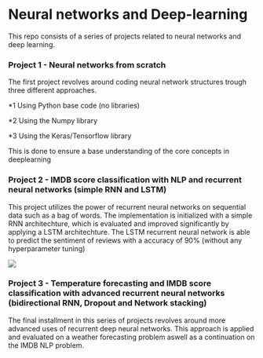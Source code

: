 # Neural networks and Deep-learning

This repo consists of a series of projects related to neural networks and deep learning.

### Project 1 - Neural networks from scratch
The first project revolves around coding neural network structures trough three different approaches.

*1 Using Python base code (no libraries)

*2 Using the Numpy library

*3 Using the Keras/Tensorflow library

This is done to ensure a base understanding of the core concepts in deeplearning


### Project 2 - IMDB score classification with NLP and recurrent neural networks (simple RNN and LSTM)
This project utilizes the power of recurrent neural networks on sequential data such as a bag of words.
The implementation is initialized with a simple RNN architechture, which is evaluated and improved significantly by applying a LSTM architechture.
The LSTM recurrent neural network is able to predict the sentiment of reviews with a accuracy of 90% (without any hyperparameter tuning)

![](ticker_prices.png)

### Project 3 - Temperature forecasting and IMDB score classification with advanced recurrent neural networks (bidirectional RNN, Dropout and Network stacking)
The final installment in this series of projects revolves around more advanced uses of recurrent deep neural networks. This approach is applied and evaluated on a weather forecasting problem aswell as a continuation on the IMDB NLP problem.
